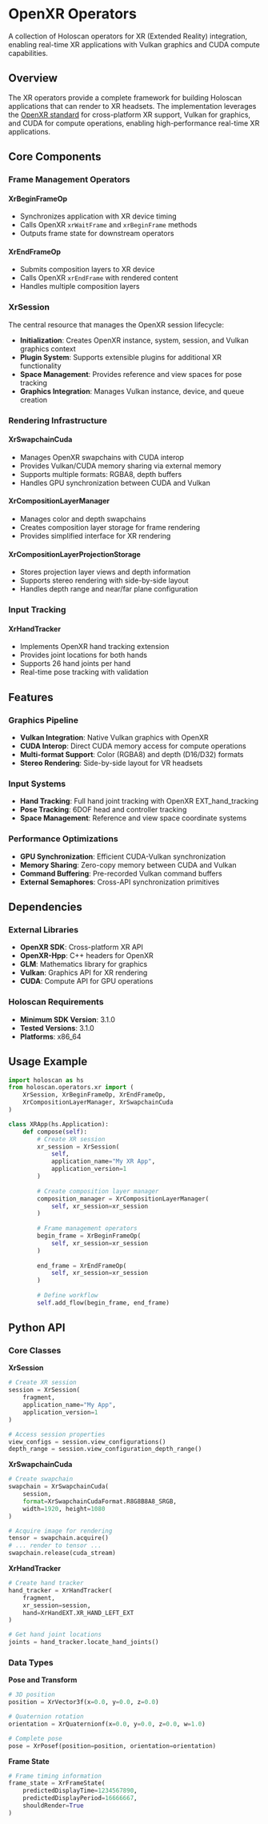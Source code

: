 # OpenXR Operators

A collection of Holoscan operators for XR (Extended Reality) integration, enabling real-time XR applications with Vulkan graphics and CUDA compute capabilities.

## Overview

The XR operators provide a complete framework for building Holoscan applications that can render to XR headsets. The implementation leverages the [OpenXR standard](https://www.khronos.org/openxr/) for cross-platform XR support, Vulkan for graphics, and CUDA for compute operations, enabling high-performance real-time XR applications.

## Core Components

### Frame Management Operators

#### XrBeginFrameOp

- Synchronizes application with XR device timing
- Calls OpenXR `xrWaitFrame` and `xrBeginFrame` methods
- Outputs frame state for downstream operators

#### XrEndFrameOp

- Submits composition layers to XR device
- Calls OpenXR `xrEndFrame` with rendered content
- Handles multiple composition layers

### XrSession

The central resource that manages the OpenXR session lifecycle:

- **Initialization**: Creates OpenXR instance, system, session, and Vulkan graphics context
- **Plugin System**: Supports extensible plugins for additional XR functionality
- **Space Management**: Provides reference and view spaces for pose tracking
- **Graphics Integration**: Manages Vulkan instance, device, and queue creation

### Rendering Infrastructure

#### XrSwapchainCuda

- Manages OpenXR swapchains with CUDA interop
- Provides Vulkan/CUDA memory sharing via external memory
- Supports multiple formats: RGBA8, depth buffers
- Handles GPU synchronization between CUDA and Vulkan

#### XrCompositionLayerManager

- Manages color and depth swapchains
- Creates composition layer storage for frame rendering
- Provides simplified interface for XR rendering

#### XrCompositionLayerProjectionStorage

- Stores projection layer views and depth information
- Supports stereo rendering with side-by-side layout
- Handles depth range and near/far plane configuration

### Input Tracking

#### XrHandTracker

- Implements OpenXR hand tracking extension
- Provides joint locations for both hands
- Supports 26 hand joints per hand
- Real-time pose tracking with validation

## Features

### Graphics Pipeline

- **Vulkan Integration**: Native Vulkan graphics with OpenXR
- **CUDA Interop**: Direct CUDA memory access for compute operations
- **Multi-format Support**: Color (RGBA8) and depth (D16/D32) formats
- **Stereo Rendering**: Side-by-side layout for VR headsets

### Input Systems

- **Hand Tracking**: Full hand joint tracking with OpenXR EXT_hand_tracking
- **Pose Tracking**: 6DOF head and controller tracking
- **Space Management**: Reference and view space coordinate systems

### Performance Optimizations

- **GPU Synchronization**: Efficient CUDA-Vulkan synchronization
- **Memory Sharing**: Zero-copy memory between CUDA and Vulkan
- **Command Buffering**: Pre-recorded Vulkan command buffers
- **External Semaphores**: Cross-API synchronization primitives

## Dependencies

### External Libraries

- **OpenXR SDK**: Cross-platform XR API
- **OpenXR-Hpp**: C++ headers for OpenXR
- **GLM**: Mathematics library for graphics
- **Vulkan**: Graphics API for XR rendering
- **CUDA**: Compute API for GPU operations

### Holoscan Requirements

- **Minimum SDK Version**: 3.1.0
- **Tested Versions**: 3.1.0
- **Platforms**: x86_64

## Usage Example

```python
import holoscan as hs
from holoscan.operators.xr import (
    XrSession, XrBeginFrameOp, XrEndFrameOp,
    XrCompositionLayerManager, XrSwapchainCuda
)

class XRApp(hs.Application):
    def compose(self):
        # Create XR session
        xr_session = XrSession(
            self,
            application_name="My XR App",
            application_version=1
        )
        
        # Create composition layer manager
        composition_manager = XrCompositionLayerManager(
            self, xr_session=xr_session
        )
        
        # Frame management operators
        begin_frame = XrBeginFrameOp(
            self, xr_session=xr_session
        )
        
        end_frame = XrEndFrameOp(
            self, xr_session=xr_session
        )
        
        # Define workflow
        self.add_flow(begin_frame, end_frame)
```

## Python API

### Core Classes

**XrSession**

```python
# Create XR session
session = XrSession(
    fragment,
    application_name="My App",
    application_version=1
)

# Access session properties
view_configs = session.view_configurations()
depth_range = session.view_configuration_depth_range()
```

**XrSwapchainCuda**

```python
# Create swapchain
swapchain = XrSwapchainCuda(
    session,
    format=XrSwapchainCudaFormat.R8G8B8A8_SRGB,
    width=1920, height=1080
)

# Acquire image for rendering
tensor = swapchain.acquire()
# ... render to tensor ...
swapchain.release(cuda_stream)
```

**XrHandTracker**

```python
# Create hand tracker
hand_tracker = XrHandTracker(
    fragment,
    xr_session=session,
    hand=XrHandEXT.XR_HAND_LEFT_EXT
)

# Get hand joint locations
joints = hand_tracker.locate_hand_joints()
```

### Data Types

**Pose and Transform**

```python
# 3D position
position = XrVector3f(x=0.0, y=0.0, z=0.0)

# Quaternion rotation
orientation = XrQuaternionf(x=0.0, y=0.0, z=0.0, w=1.0)

# Complete pose
pose = XrPosef(position=position, orientation=orientation)
```

**Frame State**

```python
# Frame timing information
frame_state = XrFrameState(
    predictedDisplayTime=1234567890,
    predictedDisplayPeriod=16666667,
    shouldRender=True
)
```
